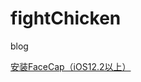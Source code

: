 # fightChicken
blog

<!--<a href="itms-services://?action=download-manifest&url=https://807183087.github.io/FaceCap/iOS12.1/manifest.plist">安装FaceCap iOS12.1</a>
-->

<a href="itms-services://?action=download-manifest&url=https://807183087.github.io/FaceCap/iOS12.2/manifest.plist">安装FaceCap（iOS12.2以上）</a>


<!--
<script type="text/javascript" color="0,255,0" opacity="0.7" zindex="-2" count="100" src="./canvas_01/canvas-nest.min.js"></script>
-->